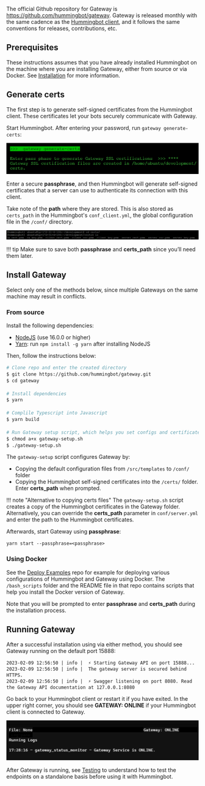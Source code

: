 The official Github repository for Gateway is <https://github.com/hummingbot/gateway>. Gateway is released monthly  with the same cadence as the [Hummingbot client](https://github.com/hummingbot/hummingbot), and it follows the same conventions for releases, contributions, etc.

## Prerequisites

These instructions assumes that you have already installed Hummingbot on the machine where you are installing Gateway, either from source or via Docker. See [Installation](/installation/) for more information.

## Generate certs

The first step is to generate self-signed certificates from the Hummingbot client. These certificates let your bots securely communicate with Gateway.

Start Hummingbot. After entering your password, run `gateway generate-certs`:

[![](../assets/generate-certs.png)](../assets/generate-certs.png)

Enter a secure **passphrase**, and then Hummingbot will generate self-signed certificates that a server can use to authenticate its connection with this client.

Take note of the **path** where they are stored. This is also stored as `certs_path` in the Hummingbot's `conf_client.yml`, the global configuration file in the `/conf/` directory.

[![](../assets/certs-path.png)](../assets/certs-path.png)

!!! tip
    Make sure to save both **passphrase** and **certs_path** since you’ll need them later.

## Install Gateway

Select only one of the methods below, since multiple Gateways on the same machine may result in conflicts.

### From source

Install the following dependencies:

- [NodeJS](https://nodejs.org/) (use 16.0.0 or higher)
- [Yarn](https://yarnpkg.com/): run `npm install -g yarn` after installing NodeJS

Then, follow the instructions below:

```bash
# Clone repo and enter the created directory
$ git clone https://github.com/hummingbot/gateway.git
$ cd gateway

# Install dependencies
$ yarn

# Complile Typescript into Javascript
$ yarn build

# Run Gateway setup script, which helps you set configs and certificates
$ chmod a+x gateway-setup.sh
$ ./gateway-setup.sh
```

The `gateway-setup` script configures Gateway by:

- Copying the default configuration files from `/src/templates` to `/conf/` folder
- Copying the Hummingbot self-signed certificates into the `/certs/` folder. Enter **certs_path** when prompted.

!!! note "Alternative to copying certs files"
    The `gateway-setup.sh` script creates a copy of the Hummingbot certificates in the Gateway folder. Alternatively, you can override the **certs_path** parameter in `conf/server.yml` and enter the path to the Hummingbot certificates.

Afterwards, start Gateway using **passphrase**:

```
yarn start --passphrase=<passphrase>
```

### Using Docker

See the [Deploy Examples](https://github.com/hummingbot/deploy-examples) repo for example for deploying various configurations of Hummingbot and Gateway using Docker. The `/bash_scripts` folder and the README file in that repo contains scripts that help you install the Docker version of Gateway.

Note that you will be prompted to enter **passphrase** and **certs_path** during the installation process.

## Running Gateway

After a successful installation using via either method, you should see Gateway running on the default port 15888:

```
2023-02-09 12:56:50 | info |  ⚡️ Starting Gateway API on port 15888...
2023-02-09 12:56:50 | info |  The gateway server is secured behind HTTPS.
2023-02-09 12:56:50 | info |  ⚡️ Swagger listening on port 8080. Read the Gateway API documentation at 127.0.0.1:8080
```

Go back to your Hummingbot client or restart it if you have exited. In the upper right corner, you should see **GATEWAY: ONLINE** if your Hummingbot client is connected to Gateway.

[![](../assets/gateway-status.png)](../assets/gateway-status.png)

After Gateway is running, see [Testing](testing.md) to understand how to test the endpoints on a standalone basis before using it with Hummingbot.
